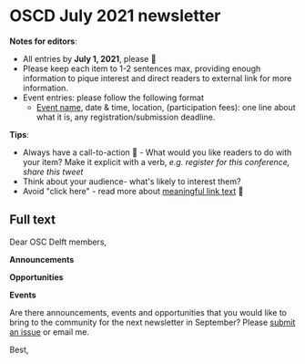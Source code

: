 # OSCD July 2021 newsletter



**Notes for editors**: 
- All entries by **July 1, 2021**, please :pray: 
- Please keep each item to 1-2 sentences max, providing enough information to pique interest and direct readers to external link for more information. 
- Event entries: please follow the following format
    -  [Event name](eventlink), date & time, location, (participation fees): one line about what it is, any registration/submission deadline.

**Tips**:
- Always have a call-to-action :loudspeaker: - What would you like readers to do with your item? Make it explicit with a verb, *e.g. register for this conference, share this tweet*
- Think about your audience- what's likely to interest them? 
- Avoid "click here" - read more about [meaningful link text](https://accessibility.princeton.edu/how/content/links) :link:

## Full text

Dear OSC Delft members, 

**Announcements**

**Opportunities**

**Events**

Are there announcements, events and opportunities that you would like to bring to the community for the next newsletter in September? Please [submit an issue](https://github.com/osc-delft/newsletters/issues) or email me.

Best,